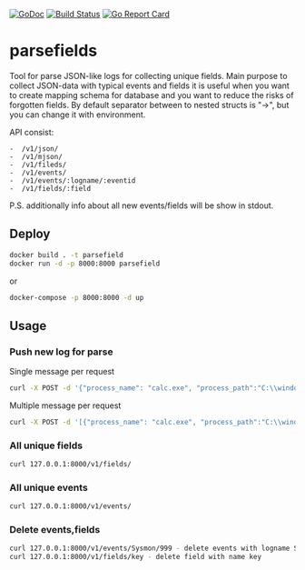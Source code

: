 [![GoDoc](https://godoc.org/github.com/MonaxGT/parsefields?status.png)](https://godoc.org/github.com/MonaxGT/parsefields)
[![Build Status](https://travis-ci.com/MonaxGT/gomalshare.svg?branch=master)](https://travis-ci.com/MonaxGT/gomalshare)
[![Go Report Card](https://goreportcard.com/badge/github.com/MonaxGT/parsefields)](https://goreportcard.com/report/github.com/MonaxGT/parsefields)

# parsefields

Tool for parse JSON-like logs for collecting unique fields. Main purpose to collect JSON-data with typical events and fields it is useful when you want to create mapping schema for database and you want to reduce the risks of forgotten fields. 
By default separator between to nested structs is "->", but you can change it with environment.

API consist:

```
-  /v1/json/
-  /v1/mjson/
-  /v1/fileds/
-  /v1/events/
-  /v1/events/:logname/:eventid
-  /v1/fields/:field
```

P.S. additionally info about all new events/fields will be show in stdout.

## Deploy

```sh
docker build . -t parsefield
docker run -d -p 8000:8000 parsefield
```

or 

```sh
docker-compose -p 8000:8000 -d up 
```

## Usage

### Push new log for parse

Single message per request

```sh
curl -X POST -d '{"process_name": "calc.exe", "process_path":"C:\\windows\\system32"}'  127.0.0.1:8000/v1/json/
```

Multiple message per request 

```sh
curl -X POST -d '[{"process_name": "calc.exe", "process_path":"C:\\windows\\system32"},{"process_image": "calc.exe", "process_path":"C:\\windows\\system32"},{"pid":"1"}]'  127.0.0.1:8000/v1/mjson/
```

### All unique fields

```sh
curl 127.0.0.1:8000/v1/fields/
```

### All unique events

```sh
curl 127.0.0.1:8000/v1/events/
```

### Delete events,fields

```sh
curl 127.0.0.1:8000/v1/events/Sysmon/999 - delete events with logname Sysmon and eventId 999
curl 127.0.0.1:8000/v1/fields/key - delete field with name key
```

